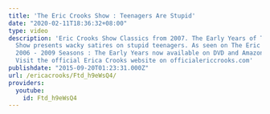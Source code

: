 ```yaml
---
title: 'The Eric Crooks Show : Teenagers Are Stupid'
date: "2020-02-11T18:36:32+08:00"
type: video
description: 'Eric Crooks Show Classics from 2007. The Early Years of The Eric Crooks
  Show presents wacky satires on stupid teenagers. As seen on The Eric Crooks Show
  2006 - 2009 Seasons : The Early Years now available on DVD and Amazon Instant Video.
  Visit the official Erica Crooks website on officialericcrooks.com'
publishdate: "2015-09-20T01:23:31.000Z"
url: /ericacrooks/Ftd_h9eWsQ4/
providers:
  youtube:
    id: Ftd_h9eWsQ4
---
```

